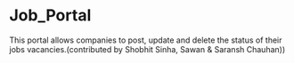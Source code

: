 # Job_Portal
This portal allows companies to post, update and delete the status of their jobs vacancies.(contributed by Shobhit Sinha, Sawan &amp; Saransh Chauhan)) 
